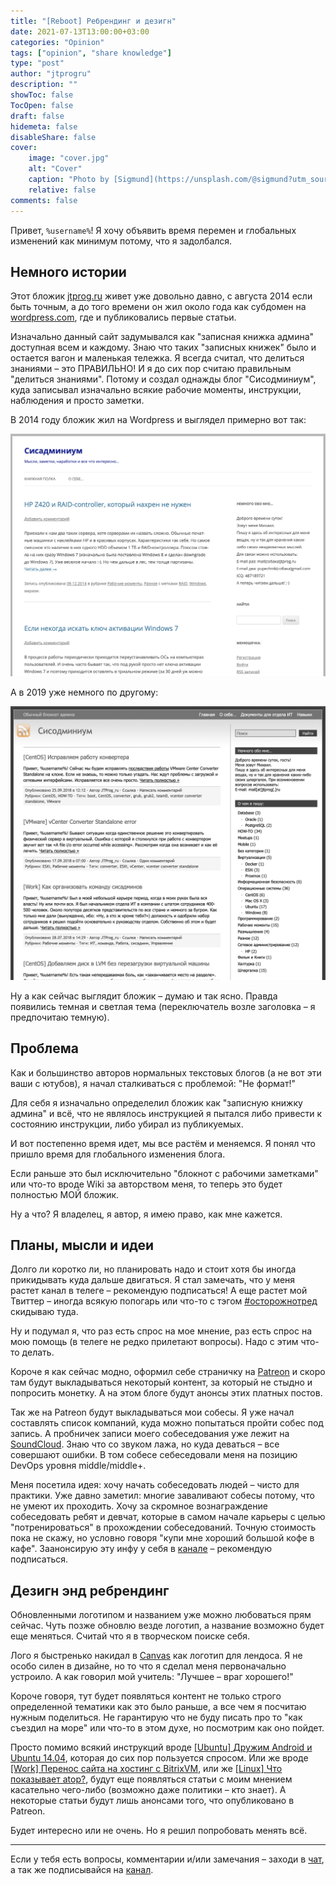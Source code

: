```yaml
---
title: "[Reboot] Ребрендинг и дезигн"
date: 2021-07-13T13:00:00+03:00
categories: "Opinion"
tags: ["opinion", "share knowledge"]
type: "post"
author: "jtprogru"
description: ""
showToc: false
TocOpen: false
draft: false
hidemeta: false
disableShare: false
cover:
    image: "cover.jpg"
    alt: "Cover"
    caption: "Photo by [Sigmund](https://unsplash.com/@sigmund?utm_source=unsplash&utm_medium=referral&utm_content=creditCopyText) on [Unsplash](https://unsplash.com/s/photos/documentation?utm_source=unsplash&utm_medium=referral&utm_content=creditCopyText)"
    relative: false
comments: false
---
```


Привет, `%username%`! Я хочу объявить время перемен и глобальных изменений как минимум потому, что я задолбался.

## Немного истории

Этот бложик [jtprog.ru](http://jtprog.ru) живет уже довольно давно, с августа 2014 если быть точным, а до того времени он жил около года как субдомен на [wordpress.com](http://wordpress.com), где и публиковались первые статьи.

Изначально данный сайт задумывался как "записная книжка админа" доступная всем и каждому. Знаю что таких "записных книжек" было и остается вагон и маленькая тележка. Я всегда считал, что делиться знаниями – это ПРАВИЛЬНО! И я до сих пор считаю правильным "делиться знаниями". Потому и создал однажды блог "Сисодминиум", куда записывал изначально всякие рабочие моменты, инструкции, наблюдения и просто заметки.

В 2014 году бложик жил на Wordpress и выглядел примерно вот так:

![](2014-12-17.png)

А в 2019 уже немного по другому:

![](2019-01-07.png)

Ну а как сейчас выглядит бложик – думаю и так ясно. Правда появились темная и светлая тема (переключатель возле заголовка – я предпочитаю темную).

## Проблема
Как и большинство авторов нормальных текстовых блогов (а не вот эти ваши с ютубов), я начал сталкиваться с проблемой: "Не формат!"

Для себя я изначально определелил бложик как "записную книжку админа" и всё, что не являлось инструкцией я пытался либо привести к состоянию инструкции, либо убирал из публикуемых.

И вот постепенно время идет, мы все растём и меняемся. Я понял что пришло время для глобального изменения блога.

Если раньше это был исключительно "блокнот с рабочими заметками" или что-то вроде Wiki за авторством меня, то теперь это будет полностью МОЙ бложик.

Ну а что? Я владелец, я автор, я имею право, как мне кажется.

## Планы, мысли и идеи
Долго ли коротко ли, но планировать надо и стоит хотя бы иногда прикидывать куда дальше двигаться. Я стал замечать, что у меня растет канал в телеге – рекомендую подписаться! А еще растет мой Твиттер – иногда всякую попогарь или что-то с тэгом [#осторожнотред](https://twitter.com/search?q=%23осторожнотред&src=typed_query&f=live) скидываю туда.

Ну и подумал я, что раз есть спрос на мое мнение, раз есть спрос на мою помощь (в телеге не редко прилетают вопросы). Надо с этим что-то делать. 

Короче я как сейчас модно, оформил себе страничку на [Patreon](https://www.patreon.com/jtprogru) и скоро там будут выкладываться некоторый контент, за который не стыдно и попросить монетку. А на этом блоге будут анонсы этих платных постов.

Так же на Patreon будут выкладываться мои собесы. Я уже начал составлять список компаний, куда можно попытаться пройти собес под запись. А пробничек записи моего собеседования уже лежит на [SoundCloud](https://soundcloud.com/jtprog_ru/sobesedovanie-devops). Знаю что со звуком лажа, но куда деваться – все совершают ошибки. В том собесе себеседовали меня на позицию DevOps уровня middle/middle+.

Меня посетила идея: хочу начать собеседовать людей – чисто для практики. Уже давно заметил: многие заваливают собесы потому, что не умеют их проходить. Хочу за скромное вознаграждение собеседовать ребят и девчат, которые в самом начале карьеры с целью "потренироваться" в прохождении собеседований. Точную стоимость пока не скажу, но условно говоря "купи мне хороший большой кофе в кафе". Заанонсирую эту инфу у себя в [канале](https://ttttt.me/jtprogru_channel) – рекомендую подписаться.

## Дезигн энд ребрендинг

Обновленными логотипом и названием уже можно любоваться прям сейчас. Чуть позже обновлю везде логотип, а название возможно будет еще меняться. Считай что я в творческом поиске себя.

Лого я быстренько накидал в [Canvas](https://www.canva.com/design/play?create=&category=tACZCvjI6mE&referrer=logo-landing-page) как логотип для лендоса. Я не особо силен в дизайне, но то что я сделал меня первоначально устроило. А как говорил мой учитель: "Лучшее – враг хорошего!"

Короче говоря, тут будет появляться контент не только строго определенной тематики как это было раньше, а все чем я посчитаю нужным поделиться. Не гарантирую что не буду писать про то "как съездил на море" или что-то в этом духе, но посмотрим как оно пойдет.

Просто помимо всякий инструкций вроде [[Ubuntu] Дружим Android и Ubuntu 14.04](https://jtprog.ru/android-and-ubuntu/), которая до сих пор пользуется спросом. Или же вроде [[Work] Перенос сайта на хостинг с BitrixVM](https://jtprog.ru/bitrixvm-hosting/), или же [[Linux] Что показывает atop?](https://jtprog.ru/man-atop/), будут еще появляться статьи с моим мнением касательно чего-либо (возможно даже политики – кто знает). А некоторые статьи будут лишь анонсами того, что опубликовано в Patreon.

Будет интересно или не очень. Но я решил попробовать менять всё.

---
Если у тебя есть вопросы, комментарии и/или замечания – заходи в [чат](https://ttttt.me/jtprogru_chat), а так же подписывайся на [канал](https://ttttt.me/jtprogru_channel).
